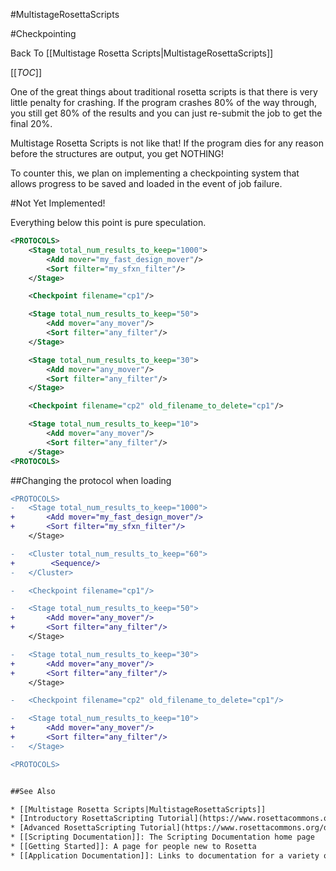 #MultistageRosettaScripts

#Checkpointing

Back To [[Multistage Rosetta Scripts|MultistageRosettaScripts]]

[[_TOC_]]

One of the great things about traditional rosetta scripts
is that there is very little penalty for crashing.
If the program crashes 80% of the way through, you still get 80% of the results
and you can just re-submit the job to get the final 20%.

Multistage Rosetta Scripts is not like that!
If the program dies for any reason before
the structures are output, you get NOTHING!

To counter this, we plan on implementing a checkpointing system that
allows progress to be saved and loaded in the event of job failure.

#Not Yet Implemented!

Everything below this point is pure speculation.

```xml
<PROTOCOLS>
	<Stage total_num_results_to_keep="1000">
		<Add mover="my_fast_design_mover"/>
		<Sort filter="my_sfxn_filter"/>
	</Stage>

	<Checkpoint filename="cp1"/>

	<Stage total_num_results_to_keep="50">
		<Add mover="any_mover"/>
		<Sort filter="any_filter"/>
	</Stage>

	<Stage total_num_results_to_keep="30">
		<Add mover="any_mover"/>
		<Sort filter="any_filter"/>
	</Stage>

	<Checkpoint filename="cp2" old_filename_to_delete="cp1"/>

	<Stage total_num_results_to_keep="10">
		<Add mover="any_mover"/>
		<Sort filter="any_filter"/>
	</Stage>
<PROTOCOLS>
```

##Changing the protocol when loading
```diff
<PROTOCOLS>
-	<Stage total_num_results_to_keep="1000">
+		<Add mover="my_fast_design_mover"/>
+		<Sort filter="my_sfxn_filter"/>
	</Stage>

-	<Cluster total_num_results_to_keep="60">
+		 <Sequence/>
-	</Cluster>

-	<Checkpoint filename="cp1"/>

-	<Stage total_num_results_to_keep="50">
+		<Add mover="any_mover"/>
+		<Sort filter="any_filter"/>
	</Stage>

-	<Stage total_num_results_to_keep="30">
+		<Add mover="any_mover"/>
+		<Sort filter="any_filter"/>
	</Stage>

-	<Checkpoint filename="cp2" old_filename_to_delete="cp1"/>

-	<Stage total_num_results_to_keep="10">
+		<Add mover="any_mover"/>
+		<Sort filter="any_filter"/>
-	</Stage>

<PROTOCOLS>


##See Also

* [[Multistage Rosetta Scripts|MultistageRosettaScripts]]
* [Introductory RosettaScripting Tutorial](https://www.rosettacommons.org/demos/latest/tutorials/scripting_with_rosettascripts/scripting_with_rosettascripts)
* [Advanced RosettaScripting Tutorial](https://www.rosettacommons.org/demos/latest/tutorials/advanced_scripting_with_rosettascripts/advanced_scripting_with_rosettascripts)
* [[Scripting Documentation]]: The Scripting Documentation home page
* [[Getting Started]]: A page for people new to Rosetta
* [[Application Documentation]]: Links to documentation for a variety of Rosetta applications
